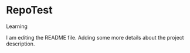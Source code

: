 # RepoTest
Learning

I am editing the README file. Adding some more details about the project description.
